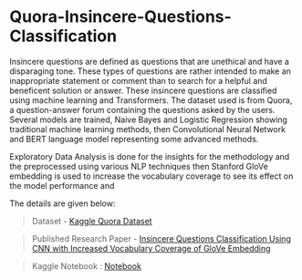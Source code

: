 # Quora-Insincere-Questions-Classification
Insincere questions are defined as questions that are unethical and have a disparaging tone. These types of questions are rather intended to make an inappropriate statement or comment than to search for a helpful and beneficent solution or answer. These insincere questions are classified using machine learning and  Transformers. The dataset used is from Quora, a question-answer forum containing the questions asked by the users. Several models are trained, Naive Bayes and Logistic Regression showing traditional machine learning methods, then Convolutional Neural Network and BERT language model representing some advanced methods.

Exploratory Data Analysis is done for the insights for the methodology and the preprocessed using various NLP techniques then Stanford GloVe embedding is used to increase the vocabulary coverage to see its effect on the model performance and 

The details are given below:
> Dataset - [Kaggle Quora Dataset](https://www.kaggle.com/c/quora-insincere-questions-classification/data) <br />

> Published Research Paper - [Insincere Questions Classification Using CNN with Increased Vocabulary Coverage of GloVe Embedding](https://link.springer.com/article/10.1007/s40031-023-00858-3) <br />

> Kaggle Notebook : [Notebook](https://www.kaggle.com/code/sumitm004/simple-bert-model-for-text-classification)
